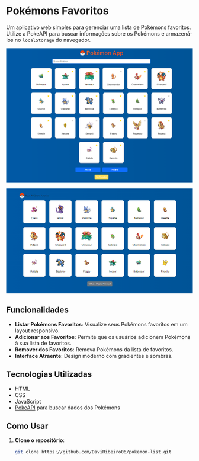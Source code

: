 # Pokémons Favoritos

Um aplicativo web simples para gerenciar uma lista de Pokémons favoritos. Utilize a PokeAPI para buscar informações sobre os Pokémons e armazená-los no `localStorage` do navegador.

![Captura de Tela do Pokémons](print/list-pokemon.PNG)

![Captura de Tela do Pokémons Favoritos](print/favorite-list.PNG)

## Funcionalidades

- **Listar Pokémons Favoritos**: Visualize seus Pokémons favoritos em um layout responsivo.
- **Adicionar aos Favoritos**: Permite que os usuários adicionem Pokémons à sua lista de favoritos.
- **Remover dos Favoritos**: Remova Pokémons da lista de favoritos.
- **Interface Atraente**: Design moderno com gradientes e sombras.

## Tecnologias Utilizadas

- HTML
- CSS
- JavaScript
- [PokeAPI](https://pokeapi.co/) para buscar dados dos Pokémons

## Como Usar

1. **Clone o repositório**:

   ```bash
   git clone https://github.com/DaviRibeiro06/pokemon-list.git
